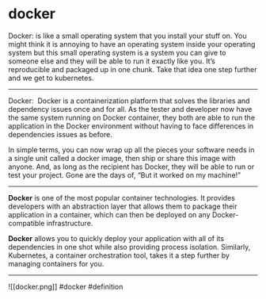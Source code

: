 # docker
Docker: is like a small operating system that you install your stuff on. You might think it is annoying to have an operating system inside your operating system but this small operating system is a system you can give to someone else and they will be able to run it exactly like you. It’s reproducible and packaged up in one chunk. Take that idea one step further and we get to kubernetes.
***
Docker:  Docker is a containerization platform that solves the libraries and dependency issues once and for all. As the tester and developer now have the same system running on Docker container, they both are able to run the application in the Docker environment without having to face differences in dependencies issues as before.

In simple terms, you can now wrap up all the pieces your software needs in a single unit called a docker image, then ship or share this image with anyone. And, as long as the recipient has Docker, they will be able to run or test your project. Gone are the days of, “But it worked on my machine!”
***
**Docker** is one of the most popular container technologies. It provides developers with an abstraction layer that allows them to package their application in a container, which can then be deployed on any Docker-compatible infrastructure.

**Docker** allows you to quickly deploy your application with all of its dependencies in one shot while also providing process isolation. Similarly, Kubernetes, a container orchestration tool, takes it a step further by managing containers for you.
***
![[docker.png]]
#docker
#definition 
